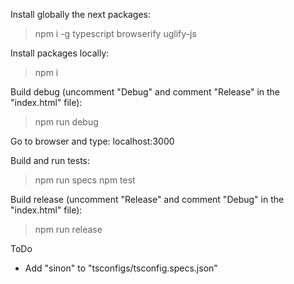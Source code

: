 Install globally the next packages:

> npm i -g typescript browserify uglify-js

Install packages locally:

> npm i

Build debug (uncomment "Debug" and comment "Release" in the "index.html" file):

> npm run debug

Go to browser and type: localhost:3000

Build and run tests:

> npm run specs
> npm test

Build release (uncomment "Release" and comment "Debug" in the "index.html" file):

> npm run release

ToDo

- Add "sinon" to "tsconfigs/tsconfig.specs.json"
